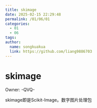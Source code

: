 ```yaml
---
title: skimage
date: 2025-02-15 22:29:48
permalink: /01/06/01
categories: 
  - 01
  - 06
tags: 
author:
  name: songkuakua
  link: https://github.com/liang9886703
---
```

# skimage

Owner: -QVQ-

skimage即是Scikit-Image。数字图片处理包